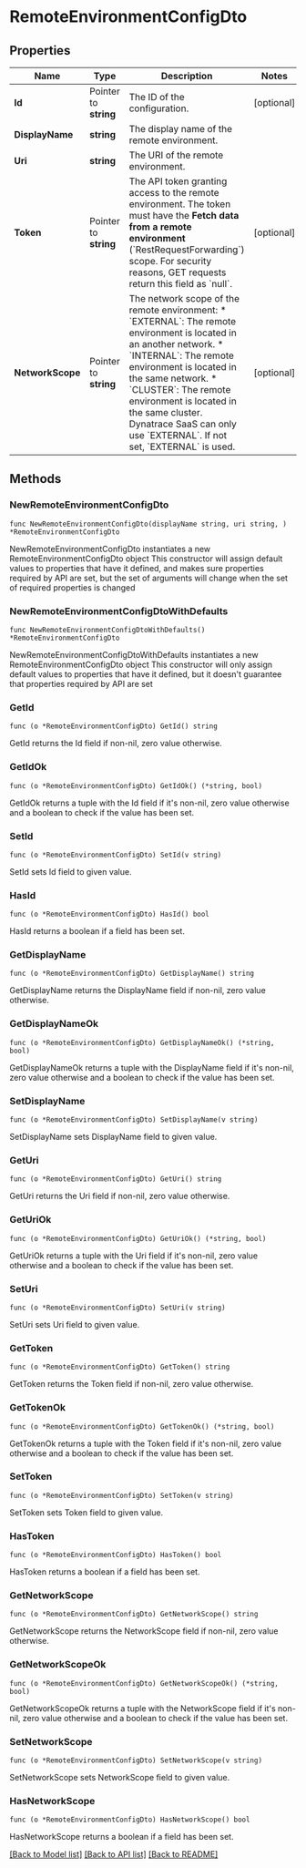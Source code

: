 # RemoteEnvironmentConfigDto

## Properties

Name | Type | Description | Notes
------------ | ------------- | ------------- | -------------
**Id** | Pointer to **string** | The ID of the configuration. | [optional] 
**DisplayName** | **string** | The display name of the remote environment. | 
**Uri** | **string** | The URI of the remote environment. | 
**Token** | Pointer to **string** | The API token granting access to the remote environment.   The token must have the **Fetch data from a remote environment** (&#x60;RestRequestForwarding&#x60;) scope.   For security reasons, GET requests return this field as &#x60;null&#x60;. | [optional] 
**NetworkScope** | Pointer to **string** | The network scope of the remote environment: * &#x60;EXTERNAL&#x60;: The remote environment is located in an another network.  * &#x60;INTERNAL&#x60;: The remote environment is located in the same network.  * &#x60;CLUSTER&#x60;: The remote environment is located in the same cluster.   Dynatrace SaaS can only use &#x60;EXTERNAL&#x60;.  If not set, &#x60;EXTERNAL&#x60; is used. | [optional] 

## Methods

### NewRemoteEnvironmentConfigDto

`func NewRemoteEnvironmentConfigDto(displayName string, uri string, ) *RemoteEnvironmentConfigDto`

NewRemoteEnvironmentConfigDto instantiates a new RemoteEnvironmentConfigDto object
This constructor will assign default values to properties that have it defined,
and makes sure properties required by API are set, but the set of arguments
will change when the set of required properties is changed

### NewRemoteEnvironmentConfigDtoWithDefaults

`func NewRemoteEnvironmentConfigDtoWithDefaults() *RemoteEnvironmentConfigDto`

NewRemoteEnvironmentConfigDtoWithDefaults instantiates a new RemoteEnvironmentConfigDto object
This constructor will only assign default values to properties that have it defined,
but it doesn't guarantee that properties required by API are set

### GetId

`func (o *RemoteEnvironmentConfigDto) GetId() string`

GetId returns the Id field if non-nil, zero value otherwise.

### GetIdOk

`func (o *RemoteEnvironmentConfigDto) GetIdOk() (*string, bool)`

GetIdOk returns a tuple with the Id field if it's non-nil, zero value otherwise
and a boolean to check if the value has been set.

### SetId

`func (o *RemoteEnvironmentConfigDto) SetId(v string)`

SetId sets Id field to given value.

### HasId

`func (o *RemoteEnvironmentConfigDto) HasId() bool`

HasId returns a boolean if a field has been set.

### GetDisplayName

`func (o *RemoteEnvironmentConfigDto) GetDisplayName() string`

GetDisplayName returns the DisplayName field if non-nil, zero value otherwise.

### GetDisplayNameOk

`func (o *RemoteEnvironmentConfigDto) GetDisplayNameOk() (*string, bool)`

GetDisplayNameOk returns a tuple with the DisplayName field if it's non-nil, zero value otherwise
and a boolean to check if the value has been set.

### SetDisplayName

`func (o *RemoteEnvironmentConfigDto) SetDisplayName(v string)`

SetDisplayName sets DisplayName field to given value.


### GetUri

`func (o *RemoteEnvironmentConfigDto) GetUri() string`

GetUri returns the Uri field if non-nil, zero value otherwise.

### GetUriOk

`func (o *RemoteEnvironmentConfigDto) GetUriOk() (*string, bool)`

GetUriOk returns a tuple with the Uri field if it's non-nil, zero value otherwise
and a boolean to check if the value has been set.

### SetUri

`func (o *RemoteEnvironmentConfigDto) SetUri(v string)`

SetUri sets Uri field to given value.


### GetToken

`func (o *RemoteEnvironmentConfigDto) GetToken() string`

GetToken returns the Token field if non-nil, zero value otherwise.

### GetTokenOk

`func (o *RemoteEnvironmentConfigDto) GetTokenOk() (*string, bool)`

GetTokenOk returns a tuple with the Token field if it's non-nil, zero value otherwise
and a boolean to check if the value has been set.

### SetToken

`func (o *RemoteEnvironmentConfigDto) SetToken(v string)`

SetToken sets Token field to given value.

### HasToken

`func (o *RemoteEnvironmentConfigDto) HasToken() bool`

HasToken returns a boolean if a field has been set.

### GetNetworkScope

`func (o *RemoteEnvironmentConfigDto) GetNetworkScope() string`

GetNetworkScope returns the NetworkScope field if non-nil, zero value otherwise.

### GetNetworkScopeOk

`func (o *RemoteEnvironmentConfigDto) GetNetworkScopeOk() (*string, bool)`

GetNetworkScopeOk returns a tuple with the NetworkScope field if it's non-nil, zero value otherwise
and a boolean to check if the value has been set.

### SetNetworkScope

`func (o *RemoteEnvironmentConfigDto) SetNetworkScope(v string)`

SetNetworkScope sets NetworkScope field to given value.

### HasNetworkScope

`func (o *RemoteEnvironmentConfigDto) HasNetworkScope() bool`

HasNetworkScope returns a boolean if a field has been set.


[[Back to Model list]](../README.md#documentation-for-models) [[Back to API list]](../README.md#documentation-for-api-endpoints) [[Back to README]](../README.md)


